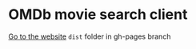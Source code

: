 # OMDb movie search client
[Go to the website](https://morente5.github.io/movies-OMDb/)
`dist` folder in gh-pages branch
